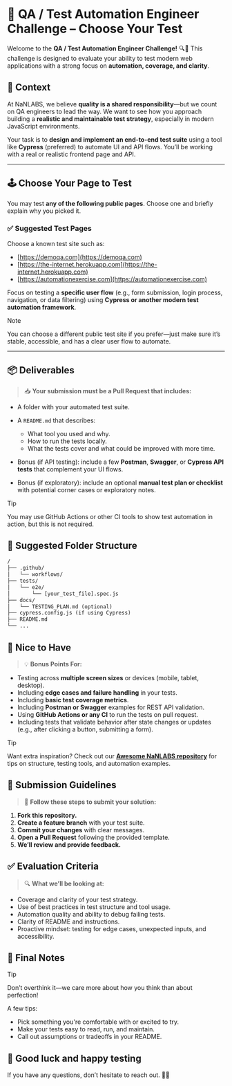 # 🧪 QA / Test Automation Engineer Challenge – Choose Your Test

Welcome to the **QA / Test Automation Engineer Challenge!** 🔍🧼
This challenge is designed to evaluate your ability to test modern web applications with a strong focus on **automation, coverage, and clarity**.

## 🎯 Context

At NaNLABS, we believe **quality is a shared responsibility**—but we count on QA engineers to lead the way. We want to see how you approach building a **realistic and maintainable test strategy**, especially in modern JavaScript environments.

Your task is to **design and implement an end-to-end test suite** using a tool like **Cypress** (preferred) to automate UI and API flows. You’ll be working with a real or realistic frontend page and API.

---

## 🕹 Choose Your Page to Test

You may test **any of the following public pages**. Choose one and briefly explain why you picked it.

### ✅ Suggested Test Pages

Choose a known test site such as:

- [https://demoqa.com](https://demoqa.com)
- [https://the-internet.herokuapp.com](https://the-internet.herokuapp.com)
- [https://automationexercise.com](https://automationexercise.com)

Focus on testing a **specific user flow** (e.g., form submission, login process, navigation, or data filtering) using **Cypress or another modern test automation framework**.

> [!NOTE]
> You can choose a different public test site if you prefer—just make sure it’s stable, accessible, and has a clear user flow to automate.

---

## 📦 Deliverables

> 📥 **Your submission must be a Pull Request that includes:**

- A folder with your automated test suite.
- A `README.md` that describes:

  - What tool you used and why.
  - How to run the tests locally.
  - What the tests cover and what could be improved with more time.

- Bonus (if API testing): include a few **Postman**, **Swagger**, or **Cypress API tests** that complement your UI flows.
- Bonus (if exploratory): include an optional **manual test plan or checklist** with potential corner cases or exploratory notes.

> [!TIP]
> You may use GitHub Actions or other CI tools to show test automation in action, but this is not required.

## 🧪 Suggested Folder Structure

```txt
/
├── .github/
│   └── workflows/
├── tests/
│   └── e2e/
│       └── [your_test_file].spec.js
├── docs/
│   └── TESTING_PLAN.md (optional)
├── cypress.config.js (if using Cypress)
├── README.md
└── ...
```

## 🌟 Nice to Have

> 💡 **Bonus Points For:**

- Testing across **multiple screen sizes** or devices (mobile, tablet, desktop).
- Including **edge cases and failure handling** in your tests.
- Including **basic test coverage metrics**.
- Including **Postman or Swagger** examples for REST API validation.
- Using **GitHub Actions or any CI** to run the tests on pull request.
- Including tests that validate behavior after state changes or updates (e.g., after clicking a button, submitting a form).

> [!TIP]
> Want extra inspiration? Check out our **[Awesome NaNLABS repository](https://github.com/nanlabs/awesome-nan)** for tips on structure, testing tools, and automation examples.

## 🧪 Submission Guidelines

> 📌 **Follow these steps to submit your solution:**

1. **Fork this repository.**
2. **Create a feature branch** with your test suite.
3. **Commit your changes** with clear messages.
4. **Open a Pull Request** following the provided template.
5. **We’ll review and provide feedback.**

## ✅ Evaluation Criteria

> 🔍 **What we’ll be looking at:**

- Coverage and clarity of your test strategy.
- Use of best practices in test structure and tool usage.
- Automation quality and ability to debug failing tests.
- Clarity of README and instructions.
- Proactive mindset: testing for edge cases, unexpected inputs, and accessibility.

## 💬 Final Notes

> [!TIP]
> Don’t overthink it—we care more about how you think than about perfection!

A few tips:

- Pick something you're comfortable with or excited to try.
- Make your tests easy to read, run, and maintain.
- Call out assumptions or tradeoffs in your README.

## 🏁 Good luck and happy testing

If you have any questions, don’t hesitate to reach out. 🧪💬
